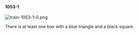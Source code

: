 #### 1053-1
![train-1053-1-0.png](https://github.com/lil-lab/nlvr/raw/master/nlvr/train/images/53/train-1053-1-0.png "train-1053-1-0.png")

There is at least one box with a blue triangle and a black square.
